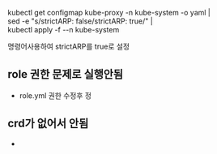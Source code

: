 kubectl get configmap kube-proxy -n kube-system -o yaml | \
 sed -e "s/strictARP: false/strictARP: true/" | \
 kubectl apply -f --n kube-system

명령어사용하여 strictARP를 true로 설정

## role 권한 문제로 실행안됨

- role.yml 권한 수정후 정



## crd가 없어서 안됨

- 


